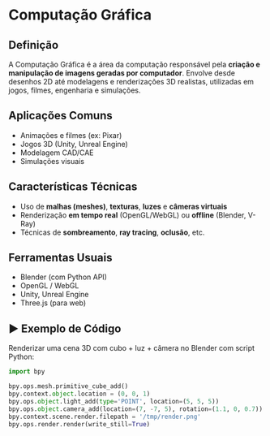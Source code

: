 # Computação Gráfica

##  Definição
A Computação Gráfica é a área da computação responsável pela **criação e manipulação de imagens geradas por computador**. Envolve desde desenhos 2D até modelagens e renderizações 3D realistas, utilizadas em jogos, filmes, engenharia e simulações.

##  Aplicações Comuns
- Animações e filmes (ex: Pixar)
- Jogos 3D (Unity, Unreal Engine)
- Modelagem CAD/CAE
- Simulações visuais

##  Características Técnicas
- Uso de **malhas (meshes)**, **texturas**, **luzes** e **câmeras virtuais**
- Renderização **em tempo real** (OpenGL/WebGL) ou **offline** (Blender, V-Ray)
- Técnicas de **sombreamento**, **ray tracing**, **oclusão**, etc.

##  Ferramentas Usuais
- Blender (com Python API)
- OpenGL / WebGL
- Unity, Unreal Engine
- Three.js (para web)

## ▶️ Exemplo de Código
Renderizar uma cena 3D com cubo + luz + câmera no Blender com script Python:
```python
import bpy

bpy.ops.mesh.primitive_cube_add()
bpy.context.object.location = (0, 0, 1)
bpy.ops.object.light_add(type='POINT', location=(5, 5, 5))
bpy.ops.object.camera_add(location=(7, -7, 5), rotation=(1.1, 0, 0.7))
bpy.context.scene.render.filepath = '/tmp/render.png'
bpy.ops.render.render(write_still=True)
